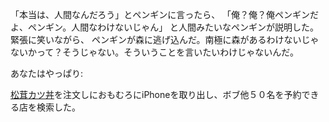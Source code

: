 「本当は、人間なんだろう」とペンギンに言ったら、
「俺？俺？俺ペンギンだよ、ペンギン。人間なわけないじゃん」
と人間みたいなペンギンが説明した。緊張に笑いながら、
ペンギンが森に逃げ込んだ。南極に森があるわけないじゃないかって？そうじゃない。そういうことを言いたいわけじゃないんだ。

あなたはやっぱり:


[松茸カツ丼](../katsudon/katsudon.md)を注文しにおもむろにiPhoneを取り出し、ボブ他５０名を予約できる店を検索した。


